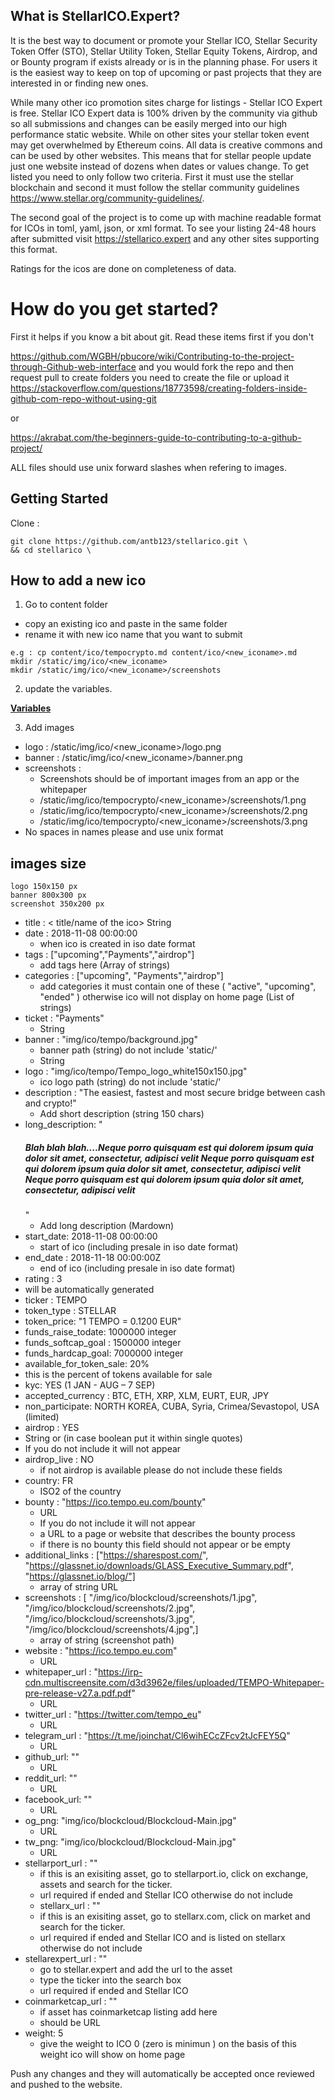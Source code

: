 ## What is StellarICO.Expert?

It is the best way to document or promote your Stellar ICO, Stellar Security Token Offer (STO), Stellar Utility Token, Stellar Equity Tokens, Airdrop, and or Bounty program if exists already or is in the planning phase. For users it is the easiest way to keep on top of upcoming or past projects that they are interested in or finding new ones. 

While many other ico promotion sites charge for listings - Stellar ICO Expert is free. Stellar ICO Expert data is 100% driven by the community via github so all submissions and changes can be easily merged into our high performance static website. While on other sites your stellar token event may get overwhelmed by Ethereum coins. All data is creative commons and can be used by other websites. This means that for stellar people update just one website instead of dozens when dates or values change.
To get listed you need to only follow two criteria. First it must use the stellar blockchain and second it must follow the stellar community guidelines https://www.stellar.org/community-guidelines/.

The second goal of the project is to come up with machine readable format for ICOs in toml, yaml, json, or xml format. To see your listing 24-48 hours after submitted visit https://stellarico.expert and any other sites supporting this format.

Ratings for the icos are done on completeness of data.

# How do you get started? 

First it helps if you know a bit about git. Read these items first if you don't

https://github.com/WGBH/pbucore/wiki/Contributing-to-the-project-through-Github-web-interface
and you would fork the repo and then request pull
to create folders you need to create the file or upload it
https://stackoverflow.com/questions/18773598/creating-folders-inside-github-com-repo-without-using-git

or

https://akrabat.com/the-beginners-guide-to-contributing-to-a-github-project/

ALL files should use unix forward slashes when refering to images.

## Getting Started

Clone :

    git clone https://github.com/antb123/stellarico.git \
    && cd stellarico \


## How to add a new ico
  1. Go to content folder
  
   - copy an existing ico and paste in the same folder 
   - rename it with new ico name that you want to submit 
    
    e.g : cp content/ico/tempocrypto.md content/ico/<new_iconame>.md
    mkdir /static/img/ico/<new_iconame>
    mkdir /static/img/ico/<new_iconame>/screenshots
    
  2. update the variables.
  
  [**Variables**](#variables)
  
  3. Add images
   - logo : /static/img/ico/<new_iconame>/logo.png 
   - banner : /static/img/ico/<new_iconame>/banner.png 
   - screenshots : 
     - Screenshots should be of important images from an app or the whitepaper
     - /static/img/ico/tempocrypto/<new_iconame>/screenshots/1.png
     - /static/img/ico/tempocrypto/<new_iconame>/screenshots/2.png
     - /static/img/ico/tempocrypto/<new_iconame>/screenshots/3.png
   - No spaces in names please and use unix format   

## images size 
    logo 150x150 px
    banner 800x300 px 
    screenshot 350x200 px


   - title : < title/name of the ico> String
  - date : 2018-11-08 00:00:00
    - when ico is created in iso date format
  - tags : ["upcoming","Payments","airdrop"]
    - add tags here (Array of strings)
  - categories : ["upcoming", "Payments","airdrop"]
    - add categories it must contain one of these ( "active", "upcoming",  "ended" ) otherwise ico will not display on home page (List of strings)
  - ticket : "Payments"
    - String
  - banner : "img/ico/tempo/background.jpg"
    - banner path (string) do not include 'static/'
    - String
  - logo : "img/ico/tempo/Tempo_logo_white150x150.jpg"
    - ico logo path (string) do not include 'static/'
  - description : "The easiest, fastest and most secure bridge between cash and crypto!"
    - Add short description (string 150 chars)
  - long_description:
        "<h5>Blah blah blah....Neque porro quisquam est qui dolorem ipsum quia dolor sit amet, consectetur, adipisci velit Neque porro quisquam est qui dolorem ipsum quia dolor sit amet, consectetur, adipisci velit Neque porro quisquam est qui dolorem ipsum quia dolor sit amet, consectetur, adipisci velit</h5>"
     - Add long description (Mardown)
 - start_date: 2018-11-08 00:00:00
   - start of ico (including presale in iso date format)
 - end_date : 2018-11-18 00:00:00Z
   - end of ico (including presale in iso date format)
 - rating : 3
  - will be automatically generated
 - ticker : TEMPO
 - token_type : STELLAR
 - token_price: "1 TEMPO = 0.1200 EUR"
 - funds_raise_todate: 1000000 integer
 - funds_softcap_goal : 1500000 integer
 - funds_hardcap_goal: 7000000 integer
 - available_for_token_sale: 20%
  - this is the percent of tokens available for sale
 - kyc: YES (1 JAN - AUG – 7 SEP)
 - accepted_currency :  BTC, ETH, XRP, XLM, EURT, EUR, JPY
 - non_participate: NORTH KOREA, CUBA, Syria, Crimea/Sevastopol, USA (limited)
 - airdrop : YES
  - String or (in case boolean put it within single quotes)
  - If you do not include it will not appear
 - airdrop_live : NO
   - if not airdrop is available please do not include these fields
 - country: FR
    - ISO2 of the country
 - bounty : "https://ico.tempo.eu.com/bounty"
    - URL
    - If you do not include it will not appear
   - a URL to a page or website that describes the bounty process
   - if there is no bounty this field should not appear or be empty
 - additional_links : ["https://sharespost.com/",
        "https://glassnet.io/downloads/GLASS_Executive_Summary.pdf",
        "https://glassnet.io/blog/"]
    - array of string URL
 - screenshots :
            [ "/img/ico/blockcloud/screenshots/1.jpg",
              "/img/ico/blockcloud/screenshots/2.jpg",
              "/img/ico/blockcloud/screenshots/3.jpg",
              "/img/ico/blockcloud/screenshots/4.jpg",]
   - array of string (screenshot path)
 - website : "https://ico.tempo.eu.com"
   - URL
 - whitepaper_url : "https://irp-cdn.multiscreensite.com/d3d3962e/files/uploaded/TEMPO-Whitepaper-pre-release-v27.a.pdf.pdf"
   - URL
 - twitter_url : "https://twitter.com/tempo_eu"
   - URL
 - telegram_url : "https://t.me/joinchat/Cl6wihECcZFcv2tJcFEY5Q"
   - URL
 - github_url: ""
   - URL
 - reddit_url: ""
   - URL
 - facebook_url: ""
   - URL
 - og_png: "img/ico/blockcloud/Blockcloud-Main.jpg"
   - URL
 - tw_png: "img/ico/blockcloud/Blockcloud-Main.jpg"
   - URL
- stellarport_url : ""
   - if this is an exisiting asset, go to stellarport.io, click on exchange, assets and search for the ticker.
   - url required if ended and Stellar ICO otherwise do not include
  - stellarx_url : ""
   - if this is an exisiting asset, go to stellarx.com, click on market and search for the ticker.
   - url required if ended and Stellar ICO and is listed on stellarx otherwise do not include
 - stellarexpert_url : ""
    - go to stellar.expert and add the url to the asset
    - type the ticker into the search box
    - url required if ended and Stellar ICO
  - coinmarketcap_url : ""
    - if asset has coinmarketcap listing add here
    - should be URL
 - weight: 5
   - give the weight to ICO 0 (zero is minimun ) on the basis of this weight ico will show on home page


  Push any changes and they will automatically be accepted once reviewed and pushed to the website. 



